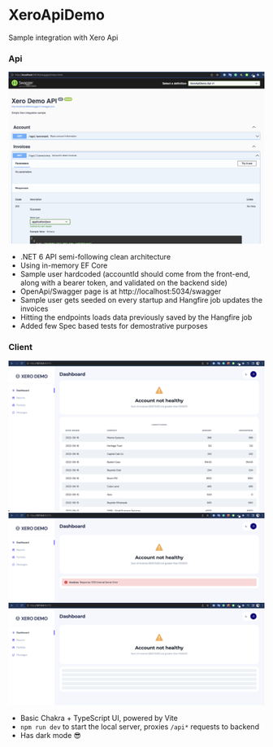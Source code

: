 # XeroApiDemo

Sample integration with Xero Api

### Api

![Client](docs/api.png)

- .NET 6 API semi-following clean architecture
- Using in-memory EF Core
- Sample user hardcoded (accountId should come from the front-end, along with a bearer token, and validated on the backend side)
- OpenApi/Swagger page is at http://localhost:5034/swagger
- Sample user gets seeded on every startup and Hangfire job updates the invoices
- Hitting the endpoints loads data previously saved by the Hangfire job
- Added few Spec based tests for demostrative purposes

### Client

![Client](docs/client.png)
![Client](docs/client-error.png)
![Client](docs/client-loading.png)

- Basic Chakra + TypeScript UI, powered by Vite
- `npm run dev` to start the local server, proxies `/api*` requests to backend
- Has dark mode 😎

